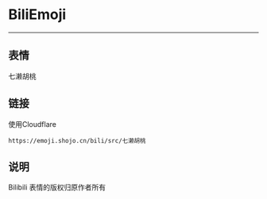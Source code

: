 # BiliEmoji
---
## 表情
七濑胡桃
## 链接
使用Cloudflare
```
https://emoji.shojo.cn/bili/src/七濑胡桃
```
## 说明
Bilibili 表情的版权归原作者所有
